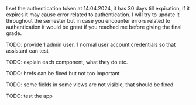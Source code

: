 I set the authentication token at 14.04.2024, it has 30 days till expiration, if it expires it may cause error related to authentication. I will try to update it throughout the semester but in case you encounter errors related to authentication it would be great if you reached me before giving the final grade.

TODO: provide 1 admin user, 1 normal user account credentials so that assistant can test

TODO: explain each component, what they do etc.

TODO: hrefs can be fixed but not too important

TODO: some fields in some views are not visible, that should be fixed

TODO: test the app
